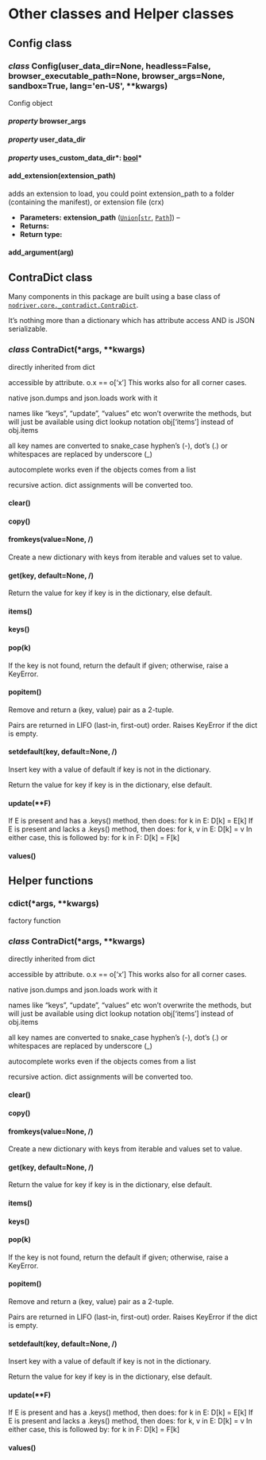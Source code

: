 # Other classes and Helper classes

## Config class

### *class* Config(user_data_dir=None, headless=False, browser_executable_path=None, browser_args=None, sandbox=True, lang='en-US', \*\*kwargs)

Config object

#### *property* browser_args

#### *property* user_data_dir

#### *property* uses_custom_data_dir*: [bool](https://docs.python.org/3/library/functions.html#bool)*

#### add_extension(extension_path)

adds an extension to load, you could point extension_path
to a folder (containing the manifest), or extension file (crx)

* **Parameters:**
  **extension_path** ([`Union`](https://docs.python.org/3/library/typing.html#typing.Union)[[`str`](https://docs.python.org/3/library/stdtypes.html#str), [`Path`](https://docs.python.org/3/library/pathlib.html#pathlib.Path)]) – 
* **Returns:**
* **Return type:**

#### add_argument(arg)

## ContraDict class

Many components in this package are built using a
base class of [`nodriver.core._contradict.ContraDict`](#id0).

It’s nothing more than a dictionary which has attribute access AND
is JSON serializable.

### *class* ContraDict(\*args, \*\*kwargs)

directly inherited from dict

accessible by attribute. o.x == o[‘x’]
This works also for all corner cases.

native json.dumps and json.loads work with it

names like “keys”, “update”, “values” etc won’t overwrite the methods,
but will just be available using dict lookup notation obj[‘items’] instead of obj.items

all key names are converted to snake_case
hyphen’s (-), dot’s (.) or whitespaces are replaced by underscore (_)

autocomplete works even if the objects comes from a list

recursive action. dict assignments will be converted too.

#### clear()

#### copy()

#### fromkeys(value=None, /)

Create a new dictionary with keys from iterable and values set to value.

#### get(key, default=None, /)

Return the value for key if key is in the dictionary, else default.

#### items()

#### keys()

#### pop(k)

If the key is not found, return the default if given; otherwise,
raise a KeyError.

#### popitem()

Remove and return a (key, value) pair as a 2-tuple.

Pairs are returned in LIFO (last-in, first-out) order.
Raises KeyError if the dict is empty.

#### setdefault(key, default=None, /)

Insert key with a value of default if key is not in the dictionary.

Return the value for key if key is in the dictionary, else default.

#### update(\*\*F)

If E is present and has a .keys() method, then does:  for k in E: D[k] = E[k]
If E is present and lacks a .keys() method, then does:  for k, v in E: D[k] = v
In either case, this is followed by: for k in F:  D[k] = F[k]

#### values()

## Helper functions

### cdict(\*args, \*\*kwargs)

factory function

### *class* ContraDict(\*args, \*\*kwargs)

directly inherited from dict

accessible by attribute. o.x == o[‘x’]
This works also for all corner cases.

native json.dumps and json.loads work with it

names like “keys”, “update”, “values” etc won’t overwrite the methods,
but will just be available using dict lookup notation obj[‘items’] instead of obj.items

all key names are converted to snake_case
hyphen’s (-), dot’s (.) or whitespaces are replaced by underscore (_)

autocomplete works even if the objects comes from a list

recursive action. dict assignments will be converted too.

#### clear()

#### copy()

#### fromkeys(value=None, /)

Create a new dictionary with keys from iterable and values set to value.

#### get(key, default=None, /)

Return the value for key if key is in the dictionary, else default.

#### items()

#### keys()

#### pop(k)

If the key is not found, return the default if given; otherwise,
raise a KeyError.

#### popitem()

Remove and return a (key, value) pair as a 2-tuple.

Pairs are returned in LIFO (last-in, first-out) order.
Raises KeyError if the dict is empty.

#### setdefault(key, default=None, /)

Insert key with a value of default if key is not in the dictionary.

Return the value for key if key is in the dictionary, else default.

#### update(\*\*F)

If E is present and has a .keys() method, then does:  for k in E: D[k] = E[k]
If E is present and lacks a .keys() method, then does:  for k, v in E: D[k] = v
In either case, this is followed by: for k in F:  D[k] = F[k]

#### values()

